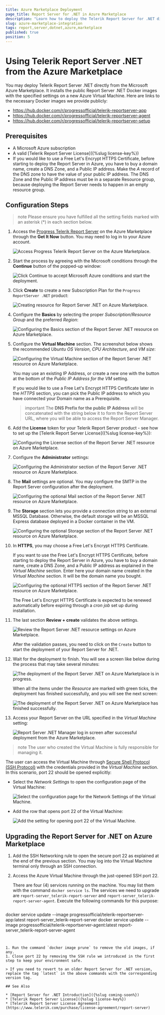 ```yaml
---
title: Azure Marketplace Deployment
page_title: Report Server for .NET in Azure Marketplace
description: "Learn how to deploy the Telerik Report Server for .NET directly from the Microsoft Azure Marketplace."
slug: azure-marketplace-integration
tags: report,server,dotnet,azure,marketplace
published: true
position: 5
---
```


# Using Telerik Report Server .NET from the Azure Marketplace

You may deploy Telerik Report Server .NET directly from the Microsoft Azure Marketplace. It installs the public Report Server .NET Docker images with the specified settings on a new Azure Virtual Machine. Here are links to the necessary Docker images we provide publicly:

* https://hub.docker.com/r/progressofficial/telerik-reportserver-app
* https://hub.docker.com/r/progressofficial/telerik-reportserver-agent
* https://hub.docker.com/r/progressofficial/telerik-reportserver-setup

## Prerequisites

* A Microsoft Azure subscription
* A valid [Telerik Report Server License]({%slug license-key%})
* If you would like to use a Free Let's Encrypt HTTPS Certificate, before starting to deploy the Report Server in Azure, you have to buy a domain name, create a DNS Zone, and a Public IP address. Make the _A_ record of the DNS zone to have the value of your public IP address. The DNS Zone and the Public IP address must be in a separate Resource group, because deploying the Report Server needs to happen in an empty resource group.

## Configuration Steps

>note Please ensure you have fulfilled all the setting fields marked with an asterisk (*) in each section below.

1. Access the [Progress Telerik Report Server](https://azuremarketplace.microsoft.com/en-us/marketplace/apps/progresssoftwarecorporation.progress-telerik-report-server) on the Azure Marketplace through the __Get It Now__ button. You may need to log in to your Azure account.

	![Access Progress Telerik Report Server on the Azure Marketplace.](../images/rs-net-images/get-rs-net-on-azure-marketplace.png)

1. Start the process by agreeing with the Microsoft conditions through the __Continue__ button of the popped-up window:

	![Click Continue to accept Microsoft Azure conditions and start the deployment.](../images/rs-net-images/start-creating-report-server-app-azure.png)
	

1. Click __Create__ to create a new Subscription Plan for the `Progress ReportServer .NET` product:

	![Creating resource for Report Server .NET on Azure Marketplace.](../images/rs-net-images/create-rs-net-subscription-plan.png)

1. Configure the __Basics__ by selecting the proper _Subscription_/_Resource Group_ and the preferred _Region_:

	![Configuring the Basics section of the Report Server .NET resource on Azure Marketplace.](../images/rs-net-images/rs-net-azure-marketplace-settings-basics.png)

1. Configure the __Virtual Machine__ section. The screenshot below shows the recommended _Ubuntu OS Version_, _CPU Architecture_, and _VM size_:

	![Configuring the Virtual Machine section of the Report Server .NET resource on Azure Marketplace.](../images/rs-net-images/rs-net-azure-marketplace-settings-virtual-machine.png)

	You may use an existing IP Address, or create a new one with the button at the bottom of the _Public IP Address for the VM_ setting.

	If you would like to use a Free Let's Encrypt HTTPS Certificate later in the _HTTPS_ section, you can pick the Public IP address to which you have connected your Domain name as a Prerequisite.

	>important The __DNS Prefix for the public IP Address__ will be concatenated with the string below it to form the Report Server URL, where you will be able to access the Report Server Manager.

1. Add the __License__ token for your Telerik Report Server product - see how to set up the [Telerik Report Server License]({%slug license-key%}):

	![Configuring the License section of the Report Server .NET resource on Azure Marketplace.](../images/rs-net-images/rs-net-azure-marketplace-settings-license.png)

1. Configure the __Administrator__ settings:

	![Configuring the Administrator section of the Report Server .NET resource on Azure Marketplace.](../images/rs-net-images/rs-net-azure-marketplace-settings-administrator.png)

1. The __Mail__ settings are optional. You may configure the SMTP in the Report Server configuration after the deployment.

	![Configuring the optional Mail section of the Report Server .NET resource on Azure Marketplace.](../images/rs-net-images/rs-net-azure-marketplace-settings-mail.png)

1. The __Storage__ section lets you provide a connection string to an external MSSQL Database. Otherwise, the default storage will be an MSSQL Express database deployed in a Docker container in the VM.

 	![Configuring the optional Storage section of the Report Server .NET resource on Azure Marketplace.](../images/rs-net-images/rs-net-azure-marketplace-settings-storage.png)

1. In __HTTPS__, you may choose a Free Let's Encrypt HTTPS Certificate.

	If you want to use the Free Let's Encrypt HTTPS Certificate, before starting to deploy the Report Server in Azure, you have to buy a domain name, create a DNS Zone, and a Public IP address as explained in the _Virtual Machine_ section. Enter here your domain name created in the _Virtual Machine_ section. It will be the domain name you bought.
 
	![Configuring the optional HTTPS section of the Report Server .NET resource on Azure Marketplace.](../images/rs-net-images/rs-net-azure-marketplace-settings-https.png)

	The Free Let's Encrypt HTTPS Certificate is expected to be renewed automatically before expiring through a _cron job_ set up during installation.

1. The last section __Review + create__ validates the above settings.

	![Review the Report Server .NET resource settings on Azure Marketplace.](../images/rs-net-images/rs-net-azure-marketplace-settings-review.png)

	After the validation passes, you need to click on the `Create` button to start the deployment of your Report Server for .NET.

1. Wait for the deployment to finish. You will see a screen like below during the process that may take several minutes:

	![The deployment of the Report Server .NET on Azure Marketplace is in progress.](../images/rs-net-images/rs-net-azure-marketplace-settings-deployment-in-progress.png)

	When all the items under the _Resource_ are marked with green ticks, the deployment has finished successfully, and you will see the next screen:

	![The deployment of the Report Server .NET on Azure Marketplace has finished successfully.](../images/rs-net-images/rs-net-azure-marketplace-settings-deployment-complete.png)

1. Access your Report Server on the URL specified in the _Virtual Machine_ setting:

	![Report Server .NET Manager log in screen after successful deployment from the Azure Marketplace.](../images/rs-net-images/rs-net-azure-marketplace-access-rs.png)

>note The user who created the Virtual Machine is fully responsible for managing it.

The user can access the Virtual Machine through [Secure Shell Protocol (SSH Protocol)](https://en.wikipedia.org/wiki/Secure_Shell) with the credentials provided in the _Virtual Machine_ section. In this scenario, port 22 should be opened explicitly:

* Select the _Network Settings_ to open the configuration page of the Virtual Machine:

	![Select the configuration page for the Network Settings of the Virtual Machine.](../images/rs-net-images/create-rs-net-network.png)

* Add the row that opens port 22 of the Virtual Machine:

	![Add the setting for opening port 22 of the Virtual Machine.](../images/rs-net-images/create-rs-net-network-settings.png)

## Upgrading the Report Server for .NET on Azure Marketplace

1. Add the SSH Networking rule to open the secure port 22 as explained at the end of the previous section. You may log into the Virtual Machine terminal only through an SSH connection.
1. Access the Azure Virtual Machine through the just-opened SSH port 22.
	
	There are four (4) services running on the machine. You may list them with the command `docker service ls`. The services we need to upgrade are `report-server_telerik-report-server` and `report-server_telerik-report-server-agent`. Execute the following commands for this purpose:
	
	````bash
docker service update --image progressofficial/telerik-reportserver-app:latest report-server_telerik-report-server
	docker service update --image progressofficial/telerik-reportserver-agent:latest report-server_telerik-report-server-agent
````
	
	
1. Run the command `docker image prune` to remove the old images, if any.
1. Close port 22 by removing the SSH rule we introduced in the first step to keep your environment safe.

> If you need to revert to an older Report Server for .NET version, replace the tag `latest` in the above commands with the corresponding version tag.

## See Also

* [Report Server for .NET Introduction]({%slug coming-soon%})
* [Telerik Report Server License]({%slug license-key%})
* [Telerik Report Server License Agreement](https://www.telerik.com/purchase/license-agreement/report-server)
